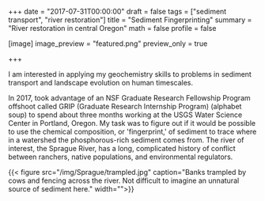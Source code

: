 +++
date = "2017-07-31T00:00:00"
draft = false
tags = ["sediment transport", "river restoration"]
title = "Sediment Fingerprinting"
summary = "River restoration in central Oregon"
math = false
profile = false

[image]
image_preview = "featured.png"
preview_only = true



+++

I am interested in applying my geochemistry skills to problems in sediment transport and landscape evolution on human timescales.


In 2017, took advantage of an NSF Graduate Research Fellowship Program offshoot called GRIP (Graduate Research Internship Program) (alphabet soup) to spend about three months working at the USGS Water Science Center in Portland, Oregon. My task was to figure out if it would be possible to use the chemical composition, or 'fingerprint,' of sediment to trace where in a watershed the phosphorous-rich sediment comes from.  The river of interest, the Sprague River, has a long, complicated history of conflict between ranchers, native populations, and environmental regulators. 


{{< figure src="/img/Sprague/trampled.jpg" caption="Banks trampled by cows and fencing across the river. Not difficult to imagine an unnatural source of sediment here." width="">}}

